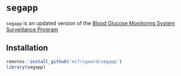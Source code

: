 
<!-- README.md is generated from README.Rmd. Please edit that file -->

# `segapp`

<!-- badges: start -->
<!-- badges: end -->

`segapp` is an updated version of the [Blood Glucose Monitoring System
Surveillance Program](https://www.diabetestechnology.org/seg/)

## Installation

``` r
remotes::install_github('mjfrigaard/segapp')
library(segapp)
```
